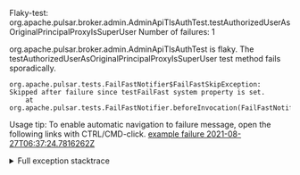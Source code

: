         
Flaky-test: org.apache.pulsar.broker.admin.AdminApiTlsAuthTest.testAuthorizedUserAsOriginalPrincipalProxyIsSuperUser
Number of failures: 1

org.apache.pulsar.broker.admin.AdminApiTlsAuthTest is flaky. The testAuthorizedUserAsOriginalPrincipalProxyIsSuperUser test method fails sporadically.

```
org.apache.pulsar.tests.FailFastNotifier$FailFastSkipException: Skipped after failure since testFailFast system property is set.
	at org.apache.pulsar.tests.FailFastNotifier.beforeInvocation(FailFastNotifier.java:88)

```

Usage tip: To enable automatic navigation to failure message, open the following links with CTRL/CMD-click.
[example failure 2021-08-27T06:37:24.7816262Z](https://github.com/apache/pulsar/runs/3440411059?check_suite_focus=true#step:9:611)


<details>
<summary>Full exception stacktrace</summary>
<code><pre>
org.apache.pulsar.tests.FailFastNotifier$FailFastSkipException: Skipped after failure since testFailFast system property is set.
	at org.apache.pulsar.tests.FailFastNotifier.beforeInvocation(FailFastNotifier.java:88)

</pre></code>
</details>

